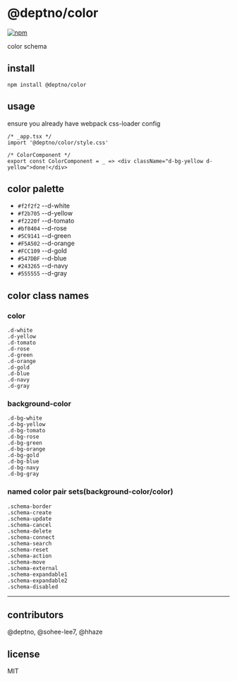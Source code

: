 # @deptno/color

[![npm](https://img.shields.io/npm/dt/@deptno/color.svg?style=for-the-badge)](https://www.npmjs.com/package/@deptno/color)

color schema

## install
```shell script
npm install @deptno/color
```

## usage
ensure you already have webpack css-loader config
```tsx
/* _app.tsx */
import '@deptno/color/style.css'
```
```tsx
/* ColorComponent */
export const ColorComponent = _ => <div className="d-bg-yellow d-yellow">done!</div>
```

## color palette
- `#f2f2f2` --d-white
- `#f2b705` --d-yellow
- `#f2220f` --d-tomato
- `#bf0404` --d-rose
- `#5C9141` --d-green
- `#F5A502` --d-orange
- `#FCC109` --d-gold
- `#547DBF` --d-blue
- `#243265` --d-navy
- `#555555` --d-gray
## color class names

### color
```
.d-white
.d-yellow
.d-tomato
.d-rose
.d-green
.d-orange
.d-gold
.d-blue
.d-navy
.d-gray
```
### background-color
```
.d-bg-white
.d-bg-yellow
.d-bg-tomato
.d-bg-rose
.d-bg-green
.d-bg-orange
.d-bg-gold
.d-bg-blue
.d-bg-navy
.d-bg-gray
```
### named color pair sets(background-color/color)
```
.schema-border
.schema-create
.schema-update
.schema-cancel
.schema-delete
.schema-connect
.schema-search
.schema-reset
.schema-action
.schema-move
.schema-external
.schema-expandable1
.schema-expandable2
.schema-disabled
```

---
## contributors
@deptno, @sohee-lee7, @hhaze

## license
MIT
